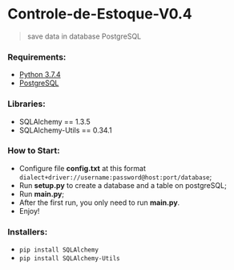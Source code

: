 # Controle-de-Estoque-V0.4
> save data in database PostgreSQL

### Requirements:
- [Python 3.7.4](https://www.python.org/)
- [PostgreSQL](https://www.postgresql.org/download/)

### Libraries:
- SQLAlchemy == 1.3.5
- SQLAlchemy-Utils == 0.34.1

### How to Start: 
- Configure file **config.txt** at this format `dialect+driver://username:password@host:port/database`;
- Run **setup.py** to create a database and a table on postgreSQL;
- Run **main.py**;
- After the first run, you only need to run **main.py**.
- Enjoy!

### Installers:
- `pip install SQLAlchemy`
- `pip install SQLAlchemy-Utils`


